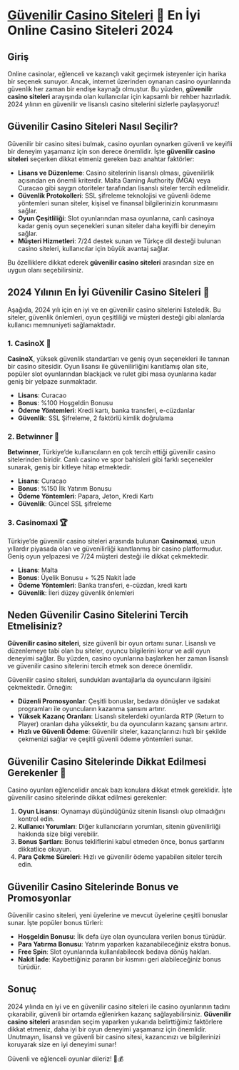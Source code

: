 # [Güvenilir Casino Siteleri](https://casinotr.link/gWCRZ4) 🎰 En İyi Online Casino Siteleri 2024

## Giriş

Online casinolar, eğlenceli ve kazançlı vakit geçirmek isteyenler için harika bir seçenek sunuyor. Ancak, internet üzerinden oynanan casino oyunlarında güvenlik her zaman bir endişe kaynağı olmuştur. Bu yüzden, **güvenilir casino siteleri** arayışında olan kullanıcılar için kapsamlı bir rehber hazırladık. 2024 yılının en güvenilir ve lisanslı casino sitelerini sizlerle paylaşıyoruz!

## Güvenilir Casino Siteleri Nasıl Seçilir?

Güvenilir bir casino sitesi bulmak, casino oyunları oynarken güvenli ve keyifli bir deneyim yaşamanız için son derece önemlidir. İşte **güvenilir casino siteleri** seçerken dikkat etmeniz gereken bazı anahtar faktörler:

- **Lisans ve Düzenleme**: Casino sitelerinin lisanslı olması, güvenilirlik açısından en önemli kriterdir. Malta Gaming Authority (MGA) veya Curacao gibi saygın otoriteler tarafından lisanslı siteler tercih edilmelidir.
- **Güvenlik Protokolleri**: SSL şifreleme teknolojisi ve güvenli ödeme yöntemleri sunan siteler, kişisel ve finansal bilgilerinizin korunmasını sağlar.
- **Oyun Çeşitliliği**: Slot oyunlarından masa oyunlarına, canlı casinoya kadar geniş oyun seçenekleri sunan siteler daha keyifli bir deneyim sağlar.
- **Müşteri Hizmetleri**: 7/24 destek sunan ve Türkçe dil desteği bulunan casino siteleri, kullanıcılar için büyük avantaj sağlar.

Bu özelliklere dikkat ederek **güvenilir casino siteleri** arasından size en uygun olanı seçebilirsiniz.

## 2024 Yılının En İyi Güvenilir Casino Siteleri 🎰

Aşağıda, 2024 yılı için en iyi ve en güvenilir casino sitelerini listeledik. Bu siteler, güvenlik önlemleri, oyun çeşitliliği ve müşteri desteği gibi alanlarda kullanıcı memnuniyeti sağlamaktadır.

### 1. CasinoX 🥇

**CasinoX**, yüksek güvenlik standartları ve geniş oyun seçenekleri ile tanınan bir casino sitesidir. Oyun lisansı ile güvenilirliğini kanıtlamış olan site, popüler slot oyunlarından blackjack ve rulet gibi masa oyunlarına kadar geniş bir yelpaze sunmaktadır. 

- **Lisans**: Curacao
- **Bonus**: %100 Hoşgeldin Bonusu
- **Ödeme Yöntemleri**: Kredi kartı, banka transferi, e-cüzdanlar
- **Güvenlik**: SSL Şifreleme, 2 faktörlü kimlik doğrulama

### 2. Betwinner 🎲

**Betwinner**, Türkiye’de kullanıcıların en çok tercih ettiği güvenilir casino sitelerinden biridir. Canlı casino ve spor bahisleri gibi farklı seçenekler sunarak, geniş bir kitleye hitap etmektedir.

- **Lisans**: Curacao
- **Bonus**: %150 İlk Yatırım Bonusu
- **Ödeme Yöntemleri**: Papara, Jeton, Kredi Kartı
- **Güvenlik**: Güncel SSL şifreleme

### 3. Casinomaxi 🏆

Türkiye’de güvenilir casino siteleri arasında bulunan **Casinomaxi**, uzun yıllardır piyasada olan ve güvenilirliği kanıtlanmış bir casino platformudur. Geniş oyun yelpazesi ve 7/24 müşteri desteği ile dikkat çekmektedir.

- **Lisans**: Malta
- **Bonus**: Üyelik Bonusu + %25 Nakit İade
- **Ödeme Yöntemleri**: Banka transferi, e-cüzdan, kredi kartı
- **Güvenlik**: İleri düzey güvenlik önlemleri

## Neden Güvenilir Casino Sitelerini Tercih Etmelisiniz?

**Güvenilir casino siteleri**, size güvenli bir oyun ortamı sunar. Lisanslı ve düzenlemeye tabi olan bu siteler, oyuncu bilgilerini korur ve adil oyun deneyimi sağlar. Bu yüzden, casino oyunlarına başlarken her zaman lisanslı ve güvenilir casino sitelerini tercih etmek son derece önemlidir.

Güvenilir casino siteleri, sundukları avantajlarla da oyuncuların ilgisini çekmektedir. Örneğin:

- **Düzenli Promosyonlar**: Çeşitli bonuslar, bedava dönüşler ve sadakat programları ile oyuncuların kazanma şansını artırır.
- **Yüksek Kazanç Oranları**: Lisanslı sitelerdeki oyunlarda RTP (Return to Player) oranları daha yüksektir, bu da oyuncuların kazanç şansını artırır.
- **Hızlı ve Güvenli Ödeme**: Güvenilir siteler, kazançlarınızı hızlı bir şekilde çekmenizi sağlar ve çeşitli güvenli ödeme yöntemleri sunar.

## Güvenilir Casino Sitelerinde Dikkat Edilmesi Gerekenler 🎰

Casino oyunları eğlencelidir ancak bazı konulara dikkat etmek gereklidir. İşte güvenilir casino sitelerinde dikkat edilmesi gerekenler:

1. **Oyun Lisansı**: Oynamayı düşündüğünüz sitenin lisanslı olup olmadığını kontrol edin.
2. **Kullanıcı Yorumları**: Diğer kullanıcıların yorumları, sitenin güvenilirliği hakkında size bilgi verebilir.
3. **Bonus Şartları**: Bonus tekliflerini kabul etmeden önce, bonus şartlarını dikkatlice okuyun.
4. **Para Çekme Süreleri**: Hızlı ve güvenilir ödeme yapabilen siteler tercih edin.

## Güvenilir Casino Sitelerinde Bonus ve Promosyonlar

Güvenilir casino siteleri, yeni üyelerine ve mevcut üyelerine çeşitli bonuslar sunar. İşte popüler bonus türleri:

- **Hoşgeldin Bonusu**: İlk defa üye olan oyunculara verilen bonus türüdür.
- **Para Yatırma Bonusu**: Yatırım yaparken kazanabileceğiniz ekstra bonus.
- **Free Spin**: Slot oyunlarında kullanılabilecek bedava dönüş hakları.
- **Nakit İade**: Kaybettiğiniz paranın bir kısmını geri alabileceğiniz bonus türüdür.

## Sonuç

2024 yılında en iyi ve en güvenilir casino siteleri ile casino oyunlarının tadını çıkarabilir, güvenli bir ortamda eğlenirken kazanç sağlayabilirsiniz. **Güvenilir casino siteleri** arasından seçim yaparken yukarıda belirttiğimiz faktörlere dikkat etmeniz, daha iyi bir oyun deneyimi yaşamanız için önemlidir. Unutmayın, lisanslı ve güvenli bir casino sitesi, kazancınızı ve bilgilerinizi koruyarak size en iyi deneyimi sunar!

Güvenli ve eğlenceli oyunlar dileriz! 🎰💰
